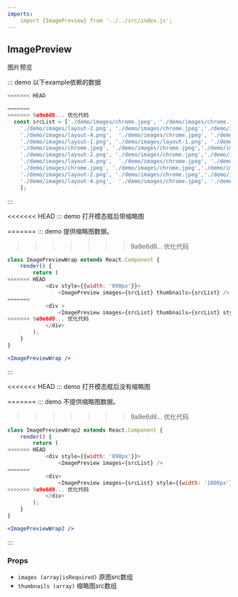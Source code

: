 ```yaml
---
imports:
    import {ImagePreview} from '../../src/index.js';
---
```


## ImagePreview

图片预览

::: demo 以下example依赖的数据

```js
<<<<<<< HEAD

=======
>>>>>>> 9a9e6d8... 优化代码
  const srcList = ['./demo/images/chrome.jpeg', './demo/images/chrome.jpeg','./demo/images/layout-1.png',
    './demo/images/layout-2.png', './demo/images/chrome.jpeg','./demo/images/layout-3.png',
    './demo/images/layout-4.png',  './demo/images/chrome.jpeg', './demo/images/layout-1.png',
    './demo/images/layout-1.png', './demo/images/layout-1.png', './demo/images/chrome.jpeg', './demo/images/layout-1.png', 
    './demo/images/chrome.jpeg', './demo/images/chrome.jpeg','./demo/images/layout-1.png',
    './demo/images/layout-2.png', './demo/images/chrome.jpeg','./demo/images/layout-3.png',
    './demo/images/layout-4.png',  './demo/images/chrome.jpeg', './demo/images/layout-1.png',
    './demo/images/chrome.jpeg', './demo/images/chrome.jpeg','./demo/images/layout-1.png',
    './demo/images/layout-2.png', './demo/images/chrome.jpeg','./demo/images/layout-3.png',
    './demo/images/layout-4.png',  './demo/images/chrome.jpeg', './demo/images/layout-1.png',
    ];
```

:::


<<<<<<< HEAD
::: demo 打开模态框后带缩略图

=======
::: demo 提供缩略图数据。
>>>>>>> 9a9e6d8... 优化代码
```js
class ImagePreviewWrap extends React.Component {
    render() {
        return (
<<<<<<< HEAD
            <div style={{width: '898px'}}>
                <ImagePreview images={srcList} thumbnails={srcList} />
=======
            <div >
                <ImagePreview images={srcList} thumbnails={srcList} style={{width: '1000px'}}/>    
>>>>>>> 9a9e6d8... 优化代码
            </div>
        );
    }
}
```

```jsx
<ImagePreviewWrap />
```

:::

<<<<<<< HEAD
::: demo 打开模态框后没有缩略图

=======
::: demo 不提供缩略图数据。
>>>>>>> 9a9e6d8... 优化代码
```js
class ImagePreviewWrap2 extends React.Component {
    render() {
        return (
<<<<<<< HEAD
            <div style={{width: '898px'}}>
                <ImagePreview images={srcList} />
=======
            <div>
                <ImagePreview images={srcList} style={{width: '1000px'}}/>    
>>>>>>> 9a9e6d8... 优化代码
            </div>
        );
    }
}
```

```jsx
<ImagePreviewWrap2 />
```

:::

### Props

- `images (array|isRequired)` 原图src数组
- `thumbnails (array)` 缩略图src数组